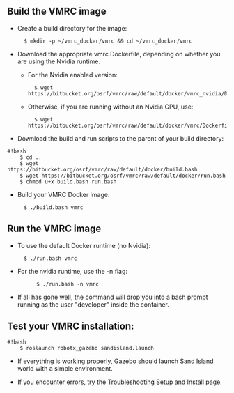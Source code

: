 ## Build the VMRC image ##

* Create a build directory for the image:

        $ mkdir -p ~/vmrc_docker/vmrc && cd ~/vmrc_docker/vmrc

* Download the appropriate vmrc Dockerfile, depending on whether you are using the Nvidia runtime. 

    * For the Nvidia enabled version:

            $ wget https://bitbucket.org/osrf/vmrc/raw/default/docker/vmrc_nvidia/Dockerfile

    * Otherwise, if you are running without an Nvidia GPU, use:

            $ wget https://bitbucket.org/osrf/vmrc/raw/default/docker/vmrc/Dockerfile

* Download the build and run scripts to the parent of your build directory:

```
#!bash
    $ cd ..
    $ wget https://bitbucket.org/osrf/vmrc/raw/default/docker/build.bash
    $ wget https://bitbucket.org/osrf/vmrc/raw/default/docker/run.bash
    $ chmod u+x build.bash run.bash
```

* Build your VMRC Docker image:

        $ ./build.bash vmrc


## Run the VMRC image ##

* To use the default Docker runtime (no Nvidia):

        $ ./run.bash vmrc

* For the nvidia runtime, use the -n flag:

            $ ./run.bash -n vmrc

* If all has gone well, the command will drop you into a bash prompt running as the user "developer" inside the container. 

## Test your VMRC installation: ##

```
#!bash
    $ roslaunch robotx_gazebo sandisland.launch
```

* If everything is working properly, Gazebo should launch Sand Island world with a simple environment.

* If you encounter errors, try the [Troubleshooting](https://bitbucket.org/osrf/vmrc/wiki/Troubleshooting) Setup and Install page.